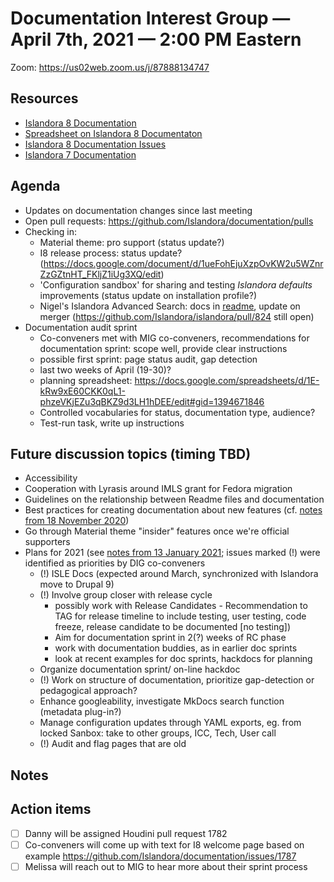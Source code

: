 # Documentation Interest Group — April 7th, 2021 — 2:00 PM Eastern

Zoom:  https://us02web.zoom.us/j/87888134747

  
## Resources
* [Islandora 8 Documentation](https://islandora.github.io/documentation/)
* [Spreadsheet on Islandora 8 Documentaton](https://docs.google.com/spreadsheets/d/1E-kRw9xE60CKK0qL1-phzeVKjEZu3qBKZ9d3LH1hDEE/edit?usp=sharing)
* [Islandora 8 Documentation Issues](https://github.com/Islandora/documentation/labels/documentation)
* [Islandora 7 Documentation](https://wiki.lyrasis.org/display/ISLANDORA/Start)

## Agenda
* Updates on documentation changes since last meeting
* Open pull requests: https://github.com/Islandora/documentation/pulls
* Checking in:
    * Material theme: pro support (status update?)
    * I8 release process: status update? (https://docs.google.com/document/d/1ueFohEjuXzpOvKW2u5WZnrZzGZtnHT_FKljZ1iUg3XQ/edit)
    * 'Configuration sandbox' for sharing and testing _Islandora defaults_ improvements (status update on installation profile?)
    * Nigel's Islandora Advanced Search: docs in [readme](https://github.com/nigelgbanks/islandora/tree/8.x-1.x-advanced-search/modules/islandora_advanced_search), update on merger (https://github.com/Islandora/islandora/pull/824 still open)
* Documentation audit sprint
    * Co-conveners met with MIG co-conveners, recommendations for documentation sprint: scope well, provide clear instructions
    * possible first sprint: page status audit, gap detection 
    * last two weeks of April (19-30)?
    * planning spreadsheet: https://docs.google.com/spreadsheets/d/1E-kRw9xE60CKK0qL1-phzeVKjEZu3qBKZ9d3LH1hDEE/edit#gid=1394671846
    * Controlled vocabularies for status, documentation type, audience?
    * Test-run task, write up instructions

## Future discussion topics (timing TBD)
* Accessibility
* Cooperation with Lyrasis around IMLS grant for Fedora migration
* Guidelines on the relationship between Readme files and documentation
* Best practices for creating documentation about new features (cf. [notes from 18 November 2020](../2020/18-11-20.md))
* Go through Material theme "insider" features once we're official supporters
* Plans for 2021 (see [notes from 13 January 2021](https://github.com/islandora-interest-groups/Islandora-Documentation-Interest-Group/blob/main/meetings/2021/01-13-21.md); issues marked (!) were identified as priorities by DIG co-conveners
  * (!) ISLE Docs (expected around March, synchronized with Islandora move to Drupal 9)
  * (!) Involve group closer with release cycle 
      * possibly work with Release Candidates - Recommendation to TAG for release timeline to include testing, user testing, code freeze, release candidate to be documented [no testing])
      * Aim for documentation sprint in 2(?) weeks of RC phase
      * work with documentation buddies, as in earlier doc sprints
      * look at recent examples for doc sprints, hackdocs for planning
  * Organize documentation sprint/ on-line hackdoc
  * (!) Work on structure of documentation, prioritize gap-detection or pedagogical approach?
  * Enhance googleability, investigate MkDocs search function (metadata plug-in?)
  * Manage configuration updates through YAML exports, eg. from locked Sanbox: take to other groups, ICC, Tech, User call
  * (!) Audit and flag pages that are old

## Notes

## Action items
* [ ] Danny will be assigned Houdini pull request 1782
* [ ] Co-conveners will come up with text for I8 welcome page based on example https://github.com/Islandora/documentation/issues/1787
* [ ] Melissa will reach out to MIG to hear more about their sprint process
